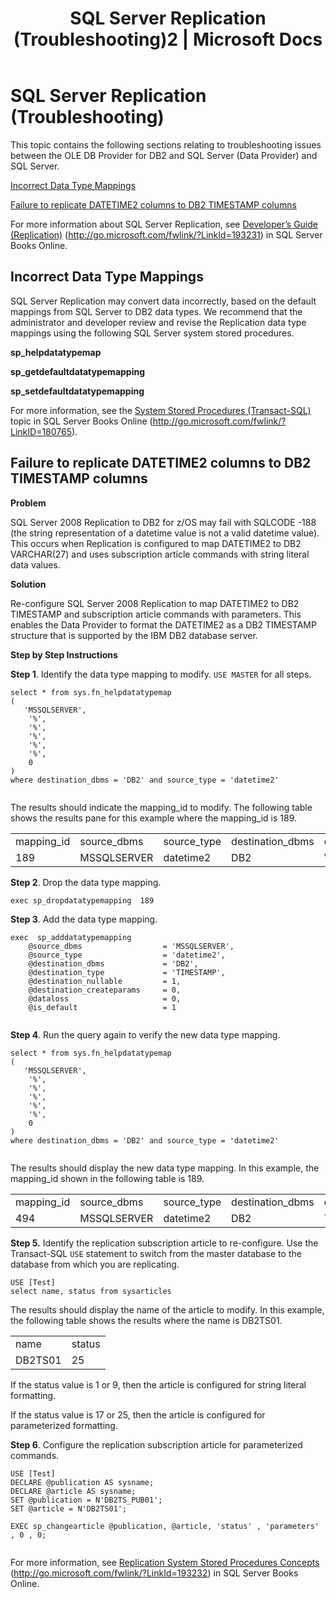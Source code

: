 ﻿---
title: "SQL Server Replication (Troubleshooting)2 | Microsoft Docs"
ms.custom: ""
ms.date: "11/30/2017"
ms.prod: "host-integration-server"
ms.reviewer: ""
ms.suite: ""
ms.tgt_pltfrm: ""
ms.topic: "article"
ms.assetid: 48aec8e1-7396-41f6-9cba-9706d4ea6363
caps.latest.revision: 6
---
# SQL Server Replication (Troubleshooting)
This topic contains the following sections relating to troubleshooting issues between the OLE DB Provider for DB2 and SQL Server (Data Provider) and SQL Server.  
  
 [Incorrect Data Type Mappings](../core/sql-server-replication-troubleshooting-2.md#datatype)  
  
 [Failure to replicate DATETIME2 columns to DB2 TIMESTAMP columns](../core/sql-server-replication-troubleshooting-2.md#datetime2)  
  
 For more information about SQL Server Replication, see [Developer’s Guide (Replication)](http://go.microsoft.com/fwlink/?LinkId=193231) (http://go.microsoft.com/fwlink/?LinkId=193231) in SQL Server Books Online.  
  
##  <a name="datatype"></a> Incorrect Data Type Mappings  
 SQL Server Replication may convert data incorrectly, based on the default mappings from SQL Server to DB2 data types. We recommend that the administrator and developer review and revise the Replication data type mappings using the following SQL Server system stored procedures.  
  
 **sp_helpdatatypemap**  
  
 **sp_getdefaultdatatypemapping**  
  
 **sp_setdefaultdatatypemapping**  
  
 For more information, see the [System Stored Procedures (Transact-SQL)](http://go.microsoft.com/fwlink/?LinkID=180765\)) topic in SQL Server Books Online (http://go.microsoft.com/fwlink/?LinkID=180765).  
  
##  <a name="datetime2"></a> Failure to replicate DATETIME2 columns to DB2 TIMESTAMP columns  
 **Problem**  
  
 SQL Server 2008 Replication to DB2 for z/OS may fail with SQLCODE -188 (the string representation of a datetime value is not a valid datetime value). This occurs when Replication is configured to map DATETIME2 to DB2 VARCHAR(27) and uses subscription article commands with string literal data values.  
  
 **Solution**  
  
 Re-configure SQL Server 2008 Replication to map DATETIME2 to DB2 TIMESTAMP and subscription article commands with parameters. This enables the Data Provider to format the DATETIME2 as a DB2 TIMESTAMP structure that is supported by the IBM DB2 database server.  
  
 **Step by Step Instructions**  
  
 **Step 1**. Identify the data type mapping to modify. `USE MASTER` for all steps.  
  
```  
select * from sys.fn_helpdatatypemap  
(  
   'MSSQLSERVER',  
    '%',  
    '%',  
    '%',  
    '%',  
    '%',  
    0  
)  
where destination_dbms = 'DB2' and source_type = 'datetime2'  
  
```  
  
 The results should indicate the mapping_id to modify. The following table shows the results pane for this example where the mapping_id is 189.  
  
|||||||  
|-|-|-|-|-|-|  
|mapping_id|source_dbms|source_type|destination_dbms|destination_type|destination_length|  
|189|MSSQLSERVER|datetime2|DB2|VARCHAR|27|  
  
 **Step 2**. Drop the data type mapping.  
  
```  
exec sp_dropdatatypemapping  189  
```  
  
 **Step 3**. Add the data type mapping.  
  
```  
exec  sp_adddatatypemapping   
    @source_dbms                  = 'MSSQLSERVER',    
    @source_type                  = 'datetime2',  
    @destination_dbms             = 'DB2',  
    @destination_type             = 'TIMESTAMP',  
    @destination_nullable         = 1,  
    @destination_createparams     = 0,  
    @dataloss                     = 0,  
    @is_default                   = 1  
  
```  
  
 **Step 4**. Run the query again to verify the new data type mapping.  
  
```  
select * from sys.fn_helpdatatypemap  
(  
   'MSSQLSERVER',  
    '%',  
    '%',  
    '%',  
    '%',  
    '%',  
    0  
)  
where destination_dbms = 'DB2' and source_type = 'datetime2'  
  
```  
  
 The results should display the new data type mapping. In this example, the mapping_id shown in the following table is 189.  
  
|||||||  
|-|-|-|-|-|-|  
|mapping_id|source_dbms|source_type|destination_dbms|destination_type|destination_length|  
|494|MSSQLSERVER|datetime2|DB2|TIMESTAMP|NULL|  
  
 **Step 5.** Identify the replication subscription article to re-configure. Use the Transact-SQL `USE` statement to switch from the master database to the database from which you are replicating.  
  
```  
USE [Test]  
select name, status from sysarticles  
```  
  
 The results should display the name of the article to modify. In this example, the following table shows the results where the name is DB2TS01.  
  
|||  
|-|-|  
|name|status|  
|DB2TS01|25|  
  
 If the status value is 1 or 9, then the article is configured for string literal formatting.  
  
 If the status value is 17 or 25, then the article is configured for parameterized formatting.  
  
 **Step 6**. Configure the replication subscription article for parameterized commands.  
  
```  
USE [Test]  
DECLARE @publication AS sysname;  
DECLARE @article AS sysname;  
SET @publication = N'DB2TS_PUB01';  
SET @article = N'DB2TS01';  
  
EXEC sp_changearticle @publication, @article, 'status' , 'parameters' , 0 , 0;  
  
```  
  
 For more information, see [Replication System Stored Procedures Concepts](http://go.microsoft.com/fwlink/?LinkId=193232) (http://go.microsoft.com/fwlink/?LinkId=193232) in SQL Server Books Online.